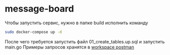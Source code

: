 # message-board
Чтобы запустить сервис, нужно в папке build исполнить команду
```sh
sudo docker-compose up -d
```
После чего требуется запустить файл 01_create_tables.up.sql и запустить main.go
Примеры запросов хранятся в [workspace postman](https://www.postman.com/quatrotest/workspace/message-board)
